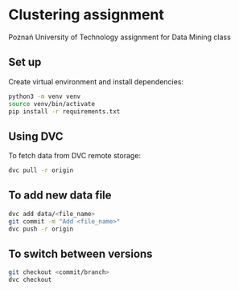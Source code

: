 # Clustering assignment
Poznań University of Technology assignment for Data Mining class

## Set up
Create virtual environment and install dependencies:
```bash
python3 -m venv venv
source venv/bin/activate
pip install -r requirements.txt
```

## Using DVC
To fetch data from DVC remote storage:
```bash
dvc pull -r origin
```

## To add new data file
```bash
dvc add data/<file_name>
git commit -m "Add <file_name>"
dvc push -r origin
```

## To switch between versions
```bash
git checkout <commit/branch>
dvc checkout
```